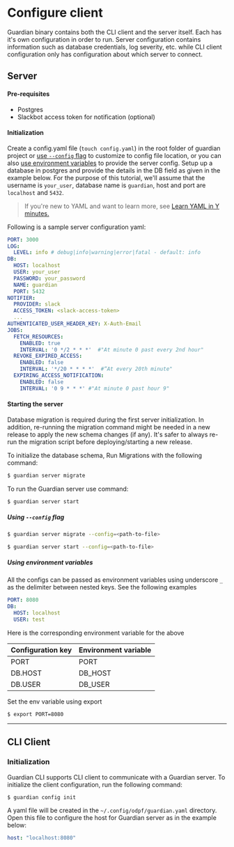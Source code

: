 # Configure client

Guardian binary contains both the CLI client and the server itself. Each has it's own configuration in order to run. Server configuration contains information such as database credentials, log severity, etc. while CLI client configuration only has configuration about which server to connect.

## Server

#### Pre-requisites

- Postgres
- Slackbot access token for notification (optional)

#### Initialization

Create a config.yaml file (`touch config.yaml`) in the root folder of guardian project or [use `--config` flag](#using---config-flag) to customize to config file location, or you can also [use environment variables](#using-environment-variables) to provide the server config. Setup up a database in postgres and provide the details in the DB field as given in the example below. For the purpose of this tutorial, we'll assume that the username is `your_user`, database name is `guardian`, host and port are `localhost` and `5432`.

> If you're new to YAML and want to learn more, see [Learn YAML in Y minutes.](https://learnxinyminutes.com/docs/yaml/)

Following is a sample server configuration yaml:

```yaml
PORT: 3000
LOG:
  LEVEL: info # debug|info|warning|error|fatal - default: info
DB:
  HOST: localhost
  USER: your_user
  PASSWORD: your_password
  NAME: guardian
  PORT: 5432
NOTIFIER:
  PROVIDER: slack
  ACCESS_TOKEN: <slack-access-token>
  ...
AUTHENTICATED_USER_HEADER_KEY: X-Auth-Email
JOBS:
  FETCH_RESOURCES:
    ENABLED: true
    INTERVAL: '0 */2 * * *'  #"At minute 0 past every 2nd hour"
  REVOKE_EXPIRED_ACCESS:
    ENABLED: false
    INTERVAL: '*/20 * * * *'  #“At every 20th minute"
  EXPIRING_ACCESS_NOTIFICATION:
    ENABLED: false
    INTERVAL: '0 9 * * *' #"At minute 0 past hour 9"
```

<!-- TODO: add documentation for notifier messsages -->

#### Starting the server

Database migration is required during the first server initialization. In addition, re-running the migration command might be needed in a new release to apply the new schema changes (if any). It's safer to always re-run the migration script before deploying/starting a new release.

To initialize the database schema, Run Migrations with the following command:

```sh
$ guardian server migrate
```

To run the Guardian server use command:

```sh
$ guardian server start
```

##### Using `--config` flag

```sh
$ guardian server migrate --config=<path-to-file>
```

```sh
$ guardian server start --config=<path-to-file>
```

##### Using environment variables

All the configs can be passed as environment variables using underscore `_` as the delimiter between nested keys. See the following examples

```yaml
PORT: 8080
DB:
  HOST: localhost
  USER: test
```

Here is the corresponding environment variable for the above

| Configuration key | Environment variable |
| ----------------- | -------------------- |
| PORT              | PORT                 |
| DB.HOST           | DB_HOST              |
| DB.USER           | DB_USER              |

Set the env variable using export

```
$ export PORT=8080
```

---

## CLI Client

### Initialization

Guardian CLI supports CLI client to communicate with a Guardian server. To initialize the client configuration, run the following command:

```sh
$ guardian config init
```

A yaml file will be created in the `~/.config/odpf/guardian.yaml` directory. Open this file to configure the host for Guardian server as in the example below:

```yaml
host: "localhost:8080"
```
